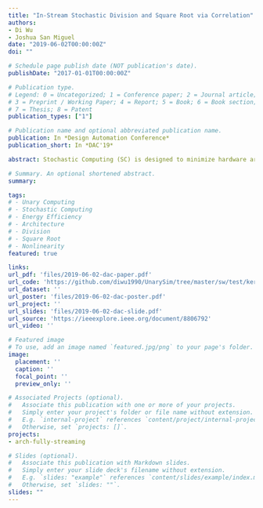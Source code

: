 ```yaml
---
title: "In-Stream Stochastic Division and Square Root via Correlation"
authors:
- Di Wu
- Joshua San Miguel
date: "2019-06-02T00:00:00Z"
doi: ""

# Schedule page publish date (NOT publication's date).
publishDate: "2017-01-01T00:00:00Z"

# Publication type.
# Legend: 0 = Uncategorized; 1 = Conference paper; 2 = Journal article;
# 3 = Preprint / Working Paper; 4 = Report; 5 = Book; 6 = Book section;
# 7 = Thesis; 8 = Patent
publication_types: ["1"]

# Publication name and optional abbreviated publication name.
publication: In *Design Automation Conference*
publication_short: In *DAC'19*

abstract: Stochastic Computing (SC) is designed to minimize hardware area and power consumption compared to traditional binary-encoded computation, stemming from the bit-serial data representation and extremely straightforward logic. Though existing Stochastic Computing Units mostly assume uncorrelated bit streams, recent works find that correlation can be exploited for higher accuracy. We propose novel architectures for SC division and square root, which leverage correlation via low-cost in-stream mechanisms that eliminate expensive bit stream regeneration. We also introduce new metrics to better evaluate SC circuits relying on equilibrium via feedback loops. Experiments indicate that our division converges 46.3% faster with both 43.3% lower error and 45.6% less area.

# Summary. An optional shortened abstract.
summary:

tags:
# - Unary Computing
# - Stochastic Computing
# - Energy Efficiency
# - Architecture
# - Division
# - Square Root
# - Nonlinearity
featured: true

links:
url_pdf: 'files/2019-06-02-dac-paper.pdf'
url_code: 'https://github.com/diwu1990/UnarySim/tree/master/sw/test/kernel'
url_dataset: ''
url_poster: 'files/2019-06-02-dac-poster.pdf'
url_project: ''
url_slides: 'files/2019-06-02-dac-slide.pdf'
url_source: 'https://ieeexplore.ieee.org/document/8806792'
url_video: ''

# Featured image
# To use, add an image named `featured.jpg/png` to your page's folder. 
image:
  placement: ''
  caption: ''
  focal_point: ''
  preview_only: ''

# Associated Projects (optional).
#   Associate this publication with one or more of your projects.
#   Simply enter your project's folder or file name without extension.
#   E.g. `internal-project` references `content/project/internal-project/index.md`.
#   Otherwise, set `projects: []`.
projects:
- arch-fully-streaming

# Slides (optional).
#   Associate this publication with Markdown slides.
#   Simply enter your slide deck's filename without extension.
#   E.g. `slides: "example"` references `content/slides/example/index.md`.
#   Otherwise, set `slides: ""`.
slides: ""
---
```

